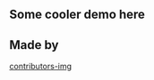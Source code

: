 ## Some cooler demo here

## Made by

[contributors-img](https://github.com/WinnersProx/workshop-demo)
